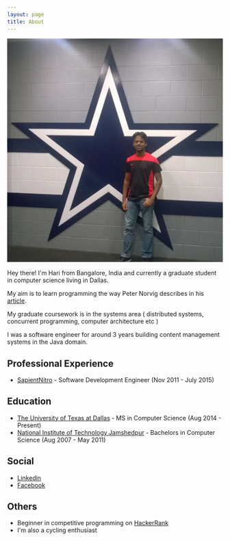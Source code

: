 ```yaml
---
layout: page
title: About
---
```


![At the Cowboys AT&T Stadium](/assets/blog_pic.jpg)

Hey there! I'm Hari from Bangalore, India and currently a graduate student in computer science living in Dallas.

My aim is to learn programming the way Peter Norvig describes in his [article](http://norvig.com/21-days.html).

My graduate coursework is in the systems area ( distributed systems, concurrent programming, computer architecture etc )

I was a software engineer for around 3 years building content management systems in the Java domain.

Professional Experience
-----------------------

* [SapientNitro](http://www.sapientnitro.com/en-us.html) - Software Development Engineer (Nov 2011 - July 2015)

Education
---------

* [The University of Texas at Dallas](http://ecs.utdallas.edu/) - MS in Computer Science (Aug 2014 - Present)
* [National Institute of Technology Jamshedpur](http://www.nitjsr.ac.in) - Bachelors in Computer Science (Aug 2007 - May 2011) 

Social
------

* [Linkedin](https://www.linkedin.com/in/haridnr)
* [Facebook](https://www.facebook.com/haridnr)

Others
------

* Beginner in competitive programming on [HackerRank](https://www.hackerrank.com/haridnr)
* I'm also a cycling enthusiast
